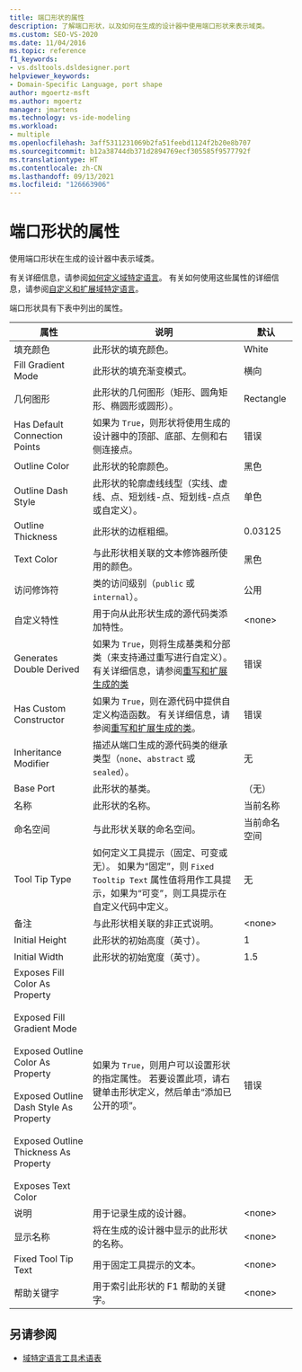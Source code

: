 ```yaml
---
title: 端口形状的属性
description: 了解端口形状，以及如何在生成的设计器中使用端口形状来表示域类。
ms.custom: SEO-VS-2020
ms.date: 11/04/2016
ms.topic: reference
f1_keywords:
- vs.dsltools.dsldesigner.port
helpviewer_keywords:
- Domain-Specific Language, port shape
author: mgoertz-msft
ms.author: mgoertz
manager: jmartens
ms.technology: vs-ide-modeling
ms.workload:
- multiple
ms.openlocfilehash: 3aff5311231069b2fa51feebd1124f2b20e8b707
ms.sourcegitcommit: b12a38744db371d2894769ecf305585f9577792f
ms.translationtype: HT
ms.contentlocale: zh-CN
ms.lasthandoff: 09/13/2021
ms.locfileid: "126663906"
---
```

# <a name="properties-of-port-shapes"></a>端口形状的属性
使用端口形状在生成的设计器中表示域类。

 有关详细信息，请参阅[如何定义域特定语言](../modeling/how-to-define-a-domain-specific-language.md)。 有关如何使用这些属性的详细信息，请参阅[自定义和扩展域特定语言](../modeling/customizing-and-extending-a-domain-specific-language.md)。

 端口形状具有下表中列出的属性。

|属性|说明|默认|
|-|-|-|
|填充颜色|此形状的填充颜色。|White|
|Fill Gradient Mode|此形状的填充渐变模式。|横向|
|几何图形|此形状的几何图形（矩形、圆角矩形、椭圆形或圆形）。|Rectangle|
|Has Default Connection Points|如果为 `True`，则形状将使用生成的设计器中的顶部、底部、左侧和右侧连接点。|错误|
|Outline Color|此形状的轮廓颜色。|黑色|
|Outline Dash Style|此形状的轮廓虚线线型（实线、虚线、点、短划线-点、短划线-点点或自定义）。|单色|
|Outline Thickness|此形状的边框粗细。|0.03125|
|Text Color|与此形状相关联的文本修饰器所使用的颜色。|黑色|
|访问修饰符|类的访问级别（`public` 或 `internal`）。|公用|
|自定义特性|用于向从此形状生成的源代码类添加特性。|\<none>|
|Generates Double Derived|如果为 `True`，则将生成基类和分部类（来支持通过重写进行自定义）。 有关详细信息，请参阅[重写和扩展生成的类](../modeling/overriding-and-extending-the-generated-classes.md)|错误|
|Has Custom Constructor|如果为 `True`，则在源代码中提供自定义构造函数。 有关详细信息，请参阅[重写和扩展生成的类](../modeling/overriding-and-extending-the-generated-classes.md)。|错误|
|Inheritance Modifier|描述从端口生成的源代码类的继承类型（`none`、`abstract` 或 `sealed`）。|无|
|Base Port|此形状的基类。|（无）|
|名称|此形状的名称。|当前名称|
|命名空间|与此形状关联的命名空间。|当前命名空间|
|Tool Tip Type|如何定义工具提示（固定、可变或无）。 如果为“固定”，则 `Fixed Tooltip Text` 属性值将用作工具提示，如果为“可变”，则工具提示在自定义代码中定义。|无|
|备注|与此形状相关联的非正式说明。|\<none>|
|Initial Height|此形状的初始高度（英寸）。|1|
|Initial Width|此形状的初始宽度（英寸）。|1.5|
|Exposes Fill Color As Property<br /><br /> Exposed Fill Gradient Mode<br /><br /> Exposed Outline Color As Property<br /><br /> Exposed Outline Dash Style As Property<br /><br /> Exposed Outline Thickness As Property<br /><br /> Exposes Text Color|如果为 `True`，则用户可以设置形状的指定属性。 若要设置此项，请右键单击形状定义，然后单击“添加已公开的项”。|错误|
|说明|用于记录生成的设计器。|\<none>|
|显示名称|将在生成的设计器中显示的此形状的名称。|\<none>|
|Fixed Tool Tip Text|用于固定工具提示的文本。|\<none>|
|帮助关键字|用于索引此形状的 F1 帮助的关键字。|\<none>|

## <a name="see-also"></a>另请参阅

- [域特定语言工具术语表](/previous-versions/bb126564(v=vs.100))